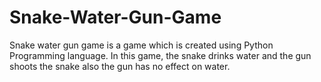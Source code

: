 # Snake-Water-Gun-Game
Snake water gun game is a game which is created using Python Programming language. In this game, the snake drinks water and the gun shoots the snake also the gun has no effect on water.

